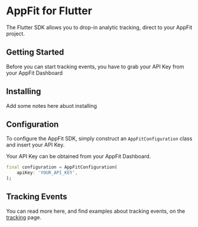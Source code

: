 # AppFit for Flutter

The Flutter SDK allows you to drop-in analytic tracking, direct to your AppFit project.

## Getting Started

Before you can start tracking events, you have to grab your API Key from your AppFit Dashboard

## Installing

Add some notes here abuot installing

## Configuration

To configure the AppFit SDK, simply construct an `AppFitConfiguration` class and insert your API Key.

Your API Key can be obtained from your AppFit Dashboard.

```dart
final configuration = AppFitConfiguration(
    apiKey: 'YOUR_API_KEY',
);
```

## Tracking Events

You can read more here, and find examples about tracking events, on the [tracking](tracking) page.

[tracking]: "TRACKING.md" "Event Tracking"
